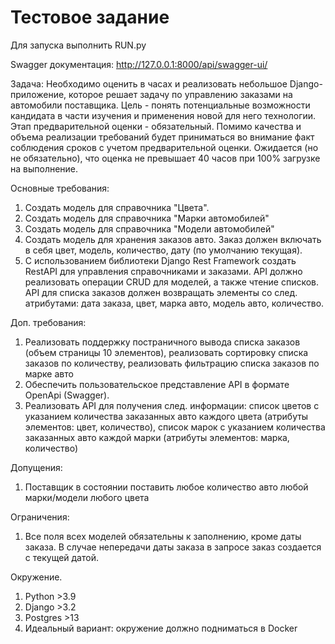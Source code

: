 # Тестовое задание

Для запуска выполнить RUN.py

Swagger документация: http://127.0.0.1:8000/api/swagger-ui/

Задача:
Необходимо оценить в часах и реализовать небольшое Django-приложение, которое решает задачу по управлению заказами на автомобили поставщика. Цель - понять потенциальные 
возможности кандидата в части изучения и применения новой для него технологии.
Этап предварительной оценки - обязательный. Помимо качества и объема реализации требований будет приниматься во внимание факт соблюдения сроков с учетом предварительной 
оценки. Ожидается (но не обязательно), что оценка не превышает 40 часов при 100% загрузке на выполнение.

Основные требования:

1. Создать модель для справочника "Цвета".
2. Создать модель для справочника "Марки автомобилей"
3. Создать модель для справочника "Модели автомобилей"
4. Создать модель для хранения заказов авто. Заказ должен включать в себя цвет, модель, количество, дату (по умолчанию текущая).
5. С использованием библиотеки Django Rest Framework создать RestAPI для управления справочниками и заказами. API должно реализовать операции CRUD для моделей, 
а также чтение списков. 
API для списка заказов должен возвращать элементы со след. атрибутами: дата заказа, цвет, марка авто, модель авто, количество.

Доп. требования:

1. Реализовать поддержку постраничного вывода списка заказов (объем страницы 10 элементов), реализовать сортировку списка заказов по количеству, 
реализовать фильтрацию списка заказов по марке авто
2. Обеспечить пользовательское представление API в формате OpenApi (Swagger).
3. Реализовать API для получения след. информации: список цветов с указанием количества заказанных авто каждого цвета (атрибуты элементов: цвет, количество), 
список марок с указанием количества заказанных авто каждой марки (атрибуты элементов: марка, количество)

Допущения:
1. Поставщик в состоянии поставить любое количество авто любой марки/модели любого цвета

Ограничения:
1. Все поля всех моделей обязательны к заполнению, кроме даты заказа. В случае непередачи даты заказа в запросе заказ создается с текущей датой.

Окружение.
1. Python >3.9
2. Django >3.2
3. Postgres >13
4. Идеальный вариант: окружение должно подниматься в Docker




